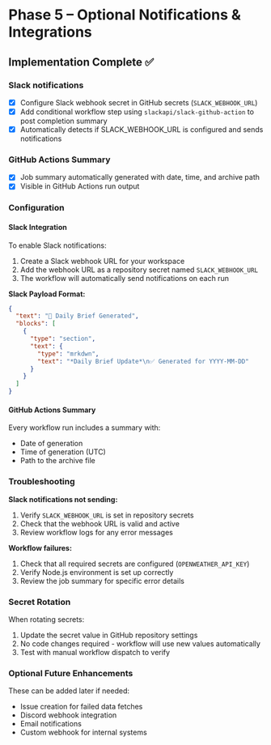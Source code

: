 # Phase 5 – Optional Notifications & Integrations

## Implementation Complete ✅

### Slack notifications
- [x] Configure Slack webhook secret in GitHub secrets (`SLACK_WEBHOOK_URL`)
- [x] Add conditional workflow step using `slackapi/slack-github-action` to post completion summary
- [x] Automatically detects if SLACK_WEBHOOK_URL is configured and sends notifications

### GitHub Actions Summary
- [x] Job summary automatically generated with date, time, and archive path
- [x] Visible in GitHub Actions run output

### Configuration

#### Slack Integration
To enable Slack notifications:

1. Create a Slack webhook URL for your workspace
2. Add the webhook URL as a repository secret named `SLACK_WEBHOOK_URL`
3. The workflow will automatically send notifications on each run

**Slack Payload Format:**
```json
{
  "text": "📅 Daily Brief Generated",
  "blocks": [
    {
      "type": "section",
      "text": {
        "type": "mrkdwn",
        "text": "*Daily Brief Update*\n✅ Generated for YYYY-MM-DD"
      }
    }
  ]
}
```

#### GitHub Actions Summary
Every workflow run includes a summary with:
- Date of generation
- Time of generation (UTC)
- Path to the archive file

### Troubleshooting

**Slack notifications not sending:**
1. Verify `SLACK_WEBHOOK_URL` is set in repository secrets
2. Check that the webhook URL is valid and active
3. Review workflow logs for any error messages

**Workflow failures:**
1. Check that all required secrets are configured (`OPENWEATHER_API_KEY`)
2. Verify Node.js environment is set up correctly
3. Review the job summary for specific error details

### Secret Rotation

When rotating secrets:
1. Update the secret value in GitHub repository settings
2. No code changes required - workflow will use new values automatically
3. Test with manual workflow dispatch to verify

### Optional Future Enhancements

These can be added later if needed:
- Issue creation for failed data fetches
- Discord webhook integration
- Email notifications
- Custom webhook for internal systems
